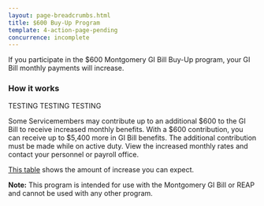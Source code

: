 ```yaml
---
layout: page-breadcrumbs.html
title: $600 Buy-Up Program
template: 4-action-page-pending
concurrence: incomplete
---
```


<div class="va-introtext">

If you participate in the $600 Montgomery GI Bill Buy-Up program, your GI Bill monthly payments will increase.

</div>

### How it works

TESTING TESTING TESTING

Some Servicemembers may contribute up to an additional $600 to the GI Bill to receive increased monthly benefits. With a $600 contribution, you can receive up to $5,400 more in GI Bill benefits. The additional contribution must be made while on active duty. View the increased monthly rates and contact your personnel or payroll office.

[This table](http://www.benefits.va.gov/gibill/resources/benefits_resources/rates/600_buyup.asp) shows the amount of increase you can expect.

**Note:** This program is intended for use with the Montgomery GI Bill or REAP and cannot be used with any other program.
